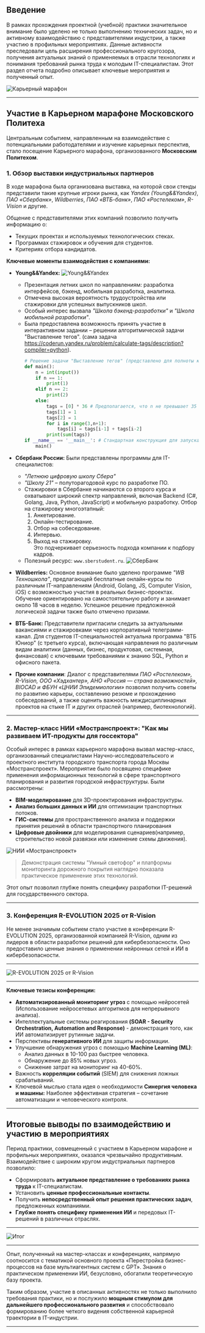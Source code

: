 ## Введение

В рамках прохождения проектной (учебной) практики значительное внимание было уделено не только выполнению технических задач, но и активному взаимодействию с представителями индустрии, а также участию в профильных мероприятиях. Данные активности преследовали цель расширения профессионального кругозора, получения актуальных знаний о применяемых в отрасли технологиях и понимания требований рынка труда к молодым IT-специалистам. Этот раздел отчета подробно описывает ключевые мероприятия и полученный опыт.

![Карьерный марафон](../site/static/images/car3.jpg)

---

## Участие в Карьерном марафоне Московского Политеха

Центральным событием, направленным на взаимодействие с потенциальными работодателями и изучение карьерных перспектив, стало посещение Карьерного марафона, организованного **Московским Политехом**.

### 1. Обзор выставки индустриальных партнеров

В ходе марафона была организована выставка, на которой свои стенды представили такие крупные игроки рынка, как *Yandex (Young&&Yandex)*, *ПАО «Сбербанк»*, *Wildberries*, *ПАО «ВТБ-банк»*, *ПАО «Ростелеком»*, *R-Vision* и другие.

Общение с представителями этих компаний позволило получить информацию о:
*   Текущих проектах и используемых технологических стеках.
*   Программах стажировок и обучения для студентов.
*   Критериях отбора кандидатов.

**Ключевые моменты взаимодействия с компаниями:**

*   **Young&&Yandex:**
    ![Young&&Yandex](../site/static/images/car2.jpg)

    *   Презентация летних школ по направлениям: разработка интерфейсов, бэкенд, мобильная разработка, аналитика.
    *   Отмечена высокая вероятность трудоустройства или стажировки для успешных выпускников школ.
    *   Особый интерес вызвала *"Школа бэкенд-разработки"* и *"Школа мобильной разработки"*.
    *   Была предоставлена возможность принять участие в интерактивном задании – решении алгоритмической задачи "Выставление тегов". (сама задача https://coderun.yandex.ru/problem/calculate-tags/description?compiler=python).
        ```python
        # Решение задачи "Выставление тегов" (представлено для полноты картины)
        def main():
            n = int(input())
            if n == 1:
                print(1)
            elif n == 2:
                print(2)
            else:
                tags = [0] * 36 # Предполагается, что n не превышает 35
                tags[1] = 1
                tags[2] = 1
                for i in range(3,n+1):
                    tags[i] = tags[i-1] + tags[i-2]
                print(sum(tags))
        if __name__ == '__main__': # Стандартная конструкция для запуска main
            main()

        ```


*   **Сбербанк России:**
    Были представлены программы для IT-специалистов:
    * *"Летнюю цифровую школу Сбера"* 
    * *"Школу 21"* – полуторагодовой курс по разработке ПО.
    * Стажировки в Сбербанке начинаются со второго курса и охватывают широкий спектр направлений, включая Backend (C#, Golang, Java, Python, JavaScript) и мобильную разработку. Отбор на стажировку многоэтапный:
      1. Анкетирование.
      2. Онлайн-тестирование.
      3. Отбор на собеседование.
      4. Интервью.
      5. Выход на стажировку.\
    Это подчеркивает серьезность подхода компании к подбору кадров.
    *   Полезный ресурс: `www.sberstudent.ru`.
    ![СберБанк](../site/static/images/car1.jpg)
    
*   **Wildberries:**
    Основное внимание было уделено программе *"WB Техношкола"*, предлагающей бесплатные онлайн-курсы по различным IT-направлениям (Android, Golang, JS, Computer Vision, iOS) с возможностью участия в реальных бизнес-проектах. Обучение ориентировано на самостоятельную работу и занимает около 18 часов в неделю. Успешное решение предложенной логической задачи также было отмечено призами.

*   **ВТБ-Банк:**
    Представители пригласили следить за актуальными вакансиями и стажировками через корпоративный телеграмм-канал. Для студентов IT-специальностей актуальна программа "ВТБ Юниор" (с третьего курса), включающая направления по различным видам аналитики (данных, бизнес, продуктовая, системная, финансовая) с ключевыми требованиями к знанию SQL, Python и офисного пакета.

*   **Прочие компании**: Диалог с представителями *ПАО «Ростелеком», R-Vision, ООО «Хэдхантер», АНО «Россия — страна возможностей», BIOCAD и ФБУН «ЦНИИ Эпидемиологии»* позволил получить советы по развитию карьеры, составлению резюме и прохождению собеседований, а также оценить важность междисциплинарных проектов на стыке IT и других отраслей (например, биотехнологий).

---

### 2. Мастер-класс НИИ «Мостранспроект»: "Как мы развиваем ИТ-продукты для госсектора"

Особый интерес в рамках карьерного марафона вызвал мастер-класс, организованный специалистами Научно-исследовательского и проектного института городского транспорта города Москвы «Мостранспроект». Мероприятие было посвящено специфике применения информационных технологий в сфере транспортного планирования и развития городской инфраструктуры. Были рассмотрены:

*   **BIM-моделирование** для 3D-проектирования инфраструктуры.
*   **Анализ больших данных и ИИ** для оптимизации транспортных потоков.
*   **ГИС-системы** для пространственного анализа   и поддержки принятия решений в области транспортного планирования
*   **Цифровые двойники** для моделирования сценариев(например, строительство новой развязки или изменение схемы движения).

![НИИ «Мостранспроект»](../site/static/images/car6.jpg)

> Демонстрация системы "Умный светофор" и платформы мониторинга дорожного покрытия наглядно показала практическое применение этих технологий.

Этот опыт позволил глубже понять специфику разработки IT-решений для государственного сектора.

---

### 3. Конференция R-EVOLUTION 2025 от R-Vision

Не менее значимым событием стало участие в конференции R-EVOLUTION 2025, организованной компанией R-Vision, одним из лидеров в области разработки решений для кибербезопасности. Оно предоставило ценные знания о применении нейронных сетей и ИИ в кибербезопасности.

---

![R-EVOLUTION 2025 от R-Vision](../site/static/images/car5.png)

---

**Ключевые тезисы конференции:**

*   **Автоматизированный мониторинг угроз** с помощью нейросетей (Использование нейросетевых алгоритмов для непрерывного анализа).
*   Интеллектуальные системы реагирования **(SOAR - Security Orchestration, Automation and Response)** - демонстрация того, как ИИ автоматизирует рутинные задачи.
*   Перспективы **генеративного ИИ** для защиты информации.
*   Улучшение обнаружения угроз с помощью **Machine Learning (ML)**:
    *   Анализ данных в 10-100 раз быстрее человека.
    *   Обнаружение до 85% новых угроз.
    *   Снижение затрат на мониторинг на 40-60%.
*   Важность **корреляции событий** (SIEM) для снижения ложных срабатываний.
*   Ключевой мыслью стала идея о необходимости **Синергия человека и машины:** Наиболее эффективная стратегия – сочетание автоматизации и человеческого контроля.

---

## Итоговые выводы по взаимодействию и участию в мероприятиях

Период практики, совмещенный с участием в Карьерном марафоне и профильных мероприятиях, оказался чрезвычайно продуктивным. Взаимодействие с широким кругом индустриальных партнеров позволило:

*   Сформировать **актуальное представление о требованиях рынка труда** к IT-специалистам.
*   Установить **ценные профессиональные контакты**.
*   Получить **непосредственный опыт решения практических задач**, предложенных компаниями.
*   **Глубже понять специфику применения ИИ** и передовых IT-решений в различных отраслях.

---

![Итог](../site/static/images/car7.jpg)

---

Опыт, полученный на мастер-классах и конференциях, напрямую соотносится с тематикой основного проекта «Перестройка бизнес-процессов на базе мультиагентных систем с GPT». Знания о практическом применении ИИ, безусловно, обогатили теоретическую базу проекта.

Таким образом, участие в описанных активностях не только выполнило требования практики, но и послужило **мощным стимулом для дальнейшего профессионального развития** и способствовало формированию более четкого видения собственной карьерной траектории в IT-индустрии.

---